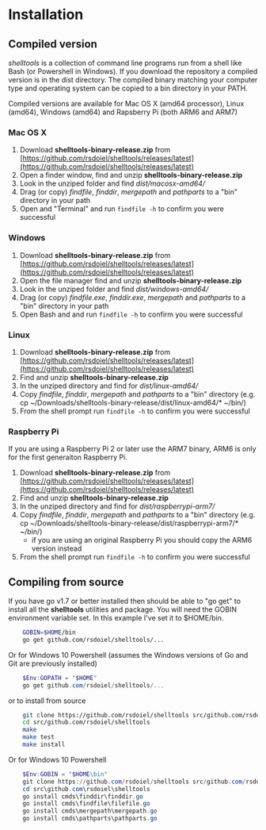 
# Installation

## Compiled version

*shelltools* is a collection of command line programs run from a shell like Bash (or Powershell in Windows). If you download the repository a compiled version is in the dist directory. The compiled binary matching your computer type and operating system can be copied to a bin directory in your PATH.

Compiled versions are available for Mac OS X (amd64 processor), Linux (amd64), Windows (amd64) and Rapsberry Pi (both ARM6 and ARM7)

### Mac OS X

1. Download **shelltools-binary-release.zip** from [https://github.com/rsdoiel/shelltools/releases/latest](https://github.com/rsdoiel/shelltools/releases/latest)
2. Open a finder window, find and unzip **shelltools-binary-release.zip**
3. Look in the unziped folder and find *dist/macosx-amd64/*
4. Drag (or copy) *findfile*, *finddir*, *mergepath* and *pathparts* to a "bin" directory in your path
5. Open and "Terminal" and run `findfile -h` to confirm you were successful

### Windows

1. Download **shelltools-binary-release.zip** from [https://github.com/rsdoiel/shelltools/releases/latest](https://github.com/rsdoiel/shelltools/releases/latest)
2. Open the file manager find and unzip **shelltools-binary-release.zip**
3. Look in the unziped folder and find *dist/windows-amd64/*
4. Drag (or copy) *findfile.exe*, *finddir.exe*, *mergepath* and *pathparts* to a "bin" directory in your path
5. Open Bash and and run `findfile -h` to confirm you were successful

### Linux

1. Download **shelltools-binary-release.zip** from [https://github.com/rsdoiel/shelltools/releases/latest](https://github.com/rsdoiel/shelltools/releases/latest)
2. Find and unzip **shelltools-binary-release.zip**
3. In the unziped directory and find for *dist/linux-amd64/*
4. Copy *findfile*, *finddir*, *mergepath* and *pathparts* to a "bin" directory (e.g. cp ~/Downloads/shelltools-binary-release/dist/linux-amd64/\* ~/bin/)
5. From the shell prompt run `findfile -h` to confirm you were successful

### Raspberry Pi

If you are using a Raspberry Pi 2 or later use the ARM7 binary, ARM6 is only for the first generaiton Raspberry Pi.

1. Download **shelltools-binary-release.zip** from [https://github.com/rsdoiel/shelltools/releases/latest](https://github.com/rsdoiel/shelltools/releases/latest)
2. Find and unzip **shelltools-binary-release.zip**
3. In the unziped directory and find for *dist/raspberrypi-arm7/*
4. Copy *findfile*, *finddir*, *mergepath* and *pathparts* to a "bin" directory (e.g. cp ~/Downloads/shelltools-binary-release/dist/raspberrypi-arm7/\* ~/bin/)
    + if you are using an original Raspberry Pi you should copy the ARM6 version instead
5. From the shell prompt run `findfile -h` to confirm you were successful


## Compiling from source

If you have go v1.7 or better installed then should be able to "go get" to install all the **shelltools** utilities and
package. You will need the GOBIN environment variable set. In this example I've set it to $HOME/bin.

```bash
    GOBIN=$HOME/bin
    go get github.com/rsdoiel/shelltools/...
```

Or for Windows 10 Powershell (assumes the Windows versions of Go and Git are previously installed)


```powershell
    $Env:GOPATH = "$HOME"
    go get github.com/rsdoiel/shelltools/...
```

or to install from source

```bash
    git clone https://github.com/rsdoiel/shelltools src/github.com/rsdoiel/shelltools
    cd src/github.com/rsdoiel/shelltools
    make
    make test
    make install
```

Or for Windows 10 Powershell

```powershell
    $Env:GOBIN = "$HOME\bin"
    git clone https://github.com/rsdoiel/shelltools src/github.com/rsdoiel/shelltools
    cd src\github.com\rsdoiel\shelltools
    go install cmds\finddir\finddir.go
    go install cmds\findfile\filefile.go
    go install cmds\mergepath\mergepath.go
    go install cmds\pathparts\pathparts.go
```


